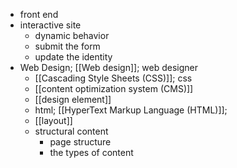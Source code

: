 - front end
- interactive site
    - dynamic behavior
    - submit the form
    - update the identity
- Web Design; [[Web design]]; web designer
    - [[Cascading Style Sheets (CSS)]]; css
    - [[content optimization system (CMS)]]
    - [[design element]]
    - html; [[HyperText Markup Language (HTML)]];
    - [[layout]]
    - structural content
        - page structure
        - the types of content
